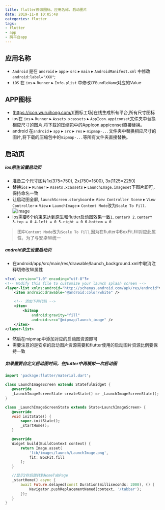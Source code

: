 ```yaml
---
title: flutter修改图标、应用名称、启动图片
date: 2019-11-8 10:05:48
categories: flutter
tags: 
- flutter
- app
- 跨平台app
---
```


## 应用名称
* `Android` 是在 `android` ▸ `app` ▸ `src` ▸ `main` ▸ `AndroidManifest.xml` 中修改`android:label="XXX"`;
* `iOS` 在 `ios` ▸ `Runner` ▸ `Info.plist` 中修改`CFBundleName`对应的Value

## APP图标
* (https://icon.wuruihong.com/)[图标工场]在线生成所有平台,所有尺寸图标
* ios在 `ios` ▸ `Runner` ▸ `Assets.xcassets` ▸ `AppIcon.appiconset`文件夹中替换相应尺寸的图片,将下载的压缩包中的AppIcon.appiconset直接替换。
* android 在`android` ▸ `app` ▸ `src` ▸ `res` ▸ `mipmap-...`文件夹中替换相应尺寸的图片,将下载的压缩包中的`mipmap-...`等所有文件夹直接替换。

## 启动页

##### ios原生设置启动页
   * 准备三个尺寸图片1x(375×750), 2x(750×1500), 3x(1125×2250)
   * 替换`ios` ▸ `Runner` ▸ `Assets.xcassets` ▸ `LaunchImage.imageset`下图片即可，保持命名一致
   * 让启动图全屏, `launchScreen.storyboard` ▸ `View Controller Scene` ▸ `View Controller` ▸ `View` ▸ `LaunchImage` ▸ `Content Mode`改为`Scale To Fill`.
![image](../../../../../images/flutter/launchImage.jpg)
   * ios需要6个约束来达到原生和flutter启动图效果一致`1.centerX 2.centerY 3.top = 0 4.left = 0 5.right = 0 6.bottom = 0`
> 图中`Content Mode`改为`Scale To Fill`,因为在flutter中BoxFit.fill对应此属性，为了与安卓fill统一

##### android原生设置启动页
   * 在android/app/src/main/res/drawable/launch_background.xml中取消注释切修改fill属性
```xml
<?xml version="1.0" encoding="utf-8"?>
<!-- Modify this file to customize your launch splash screen -->
<layer-list xmlns:android="http://schemas.android.com/apk/res/android">
    <item android:drawable="@android:color/white" />

    <!-- 添加下列代码 -->
    <item>
        <bitmap
            android:gravity="fill"
            android:src="@mipmap/launch_image" />
    </item>
</layer-list>
```
   * 然后在mipmap中添加对应的启动图资源即可
   * 需要注意的是安卓的启动图片资源需要和flutter使用的启动图片资源比例要保持一致

##### 如果需要自定义启动图时间，在flutter中再模拟一次启动图
 ```dart
 import 'package:flutter/material.dart';

class LaunchImageScreen extends StatefulWidget {
    @override
    _LaunchImageScreenState createState() => _LaunchImageScreenState();
}

class _LaunchImageScreenState extends State<LaunchImageScreen> {
    @override
    void initState() {
        super.initState();
        _startHome();
    }

    @override
    Widget build(BuildContext context) {
        return Image.asset(
            'lib/images/launch/LaunchImage.png',
            fit: BoxFit.fill
        );
    }

    //显示2秒后跳转到HomeTabPage
    _startHome() async {
        await Future.delayed(const Duration(milliseconds: 2000), () {
            Navigator.pushReplacementNamed(context, '/tabbar');
        });
    }
}
 ```